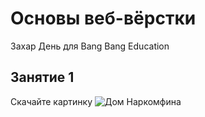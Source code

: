 # Основы веб-вёрстки
Захар День для Bang Bang Education

## Занятие 1
Скачайте картинку
![Дом Наркомфина](http://hack.exchange/uploads/raw_image/image/320/d70f7c9a-472d-4c0a-800b-5ab1f639523c.jpg)
